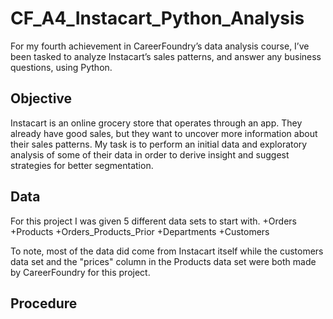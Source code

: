 # CF_A4_Instacart_Python_Analysis
For my fourth achievement in CareerFoundry’s data analysis course, I’ve been tasked to analyze Instacart’s sales patterns, and answer any business questions, using Python. 
## Objective
Instacart is an online grocery store that operates through an app. They already have good sales, but they want to uncover more information about their sales patterns. My task is to perform an initial data and exploratory analysis of some of their data in order to derive insight and suggest strategies for better segmentation.
## Data
For this project I was given 5 different data sets to start with.
+Orders
+Products
+Orders_Products_Prior
+Departments
+Customers

To note, most of the data did come from Instacart itself while the customers data set and the "prices" column in the Products data set were both made by CareerFoundry for this project.
## Procedure
